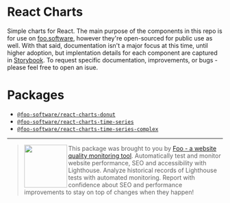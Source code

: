 # React Charts

Simple charts for React. The main purpose of the components in this repo is for use on [foo.software](https://www.foo.software), however they're open-sourced for public use as well. With that said, documentation isn't a major focus at this time, until higher adoption, but implentation details for each component are captured in [Storybook](https://foo-software.github.io/foo-react-charts/). To request specific documentation, improvements, or bugs - please feel free to open an isue.

# Packages

- [`@foo-software/react-charts-donut`](./packages/react-charts-donut)
- [`@foo-software/react-charts-time-series`](./packages/react-charts-time-series)
- [`@foo-software/react-charts-time-series-complex`](./packages/react-charts-time-series-complex)

<hr />

> <img src="https://lighthouse-check.s3.amazonaws.com/images/logo-simple-blue-light-512.png" width="100" height="100" align="left" /> This package was brought to you by [Foo - a website quality monitoring tool](https://www.foo.software). Automatically test and monitor website performance, SEO and accessibility with Lighthouse. Analyze historical records of Lighthouse tests with automated monitoring. Report with confidence about SEO and performance improvements to stay on top of changes when they happen!
